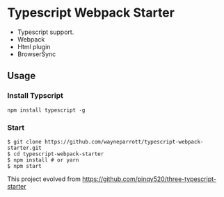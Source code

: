 # Typescript Webpack Starter

- Typescript support.
- Webpack
- Html plugin
- BrowserSync

## Usage

### Install Typscript

```
npm install typescript -g
```

### Start

```
$ git clone https://github.com/wayneparrott/typescript-webpack-starter.git
$ cd typescript-webpack-starter
$ npm install # or yarn
$ npm start
```


This project evolved from https://github.com/pinqy520/three-typescript-starter